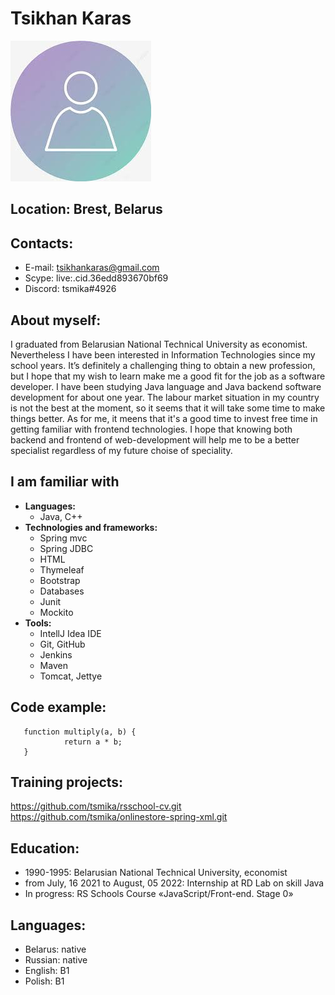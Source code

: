 # **Tsikhan Karas**

<img src="avatar.jpg">

## **Location: Brest, Belarus**

## **Contacts:**
  * E-mail: tsikhankaras@gmail.com
  * Scype: live:.cid.36edd893670bf69
  * Discord: tsmika#4926

## **About myself:** 
 
I graduated from Belarusian National Technical University as economist.
Nevertheless I have been interested in Information Technologies since my school years.
It’s definitely a challenging thing to obtain a new profession,
but I hope that my wish to learn make me a good fit for the job as a software developer.
I have been studying Java language and Java backend software development for about one year. 
The labour market situation in my country is not the best at the moment, so it seems
that it will take some time to make things better. As for me, it meens that it's a good time
to invest free time in getting familiar with frontend technologies. I hope that knowing 
both backend and frontend of web-development will help me to be a better specialist regardless of my future choise of speciality.

## **I am familiar with**
  * **Languages:**
    * Java, C++
  * **Technologies and frameworks:**
    * Spring mvc
    * Spring JDBC
    * HTML
    * Thymeleaf
    * Bootstrap
    * Databases
    * Junit
    * Mockito
  * **Tools:**
    * IntellJ Idea IDE
    * Git, GitHub
    * Jenkins
    * Maven
    * Tomcat, Jettye

## **Code example:** 
```
   function multiply(a, b) {
            return a * b;
   }
```
    

## **Training projects:**
<https://github.com/tsmika/rsschool-cv.git> \
<https://github.com/tsmika/onlinestore-spring-xml.git>

## **Education:**
  * 1990-1995: Belarusian National Technical University, economist
  * from July, 16 2021 to August, 05 2022: Internship at RD Lab on skill Java
  * In progress: RS Schools Course «JavaScript/Front-end. Stage 0»

## **Languages:**
  * Belarus: native
  * Russian: native
  * English: B1
  * Polish: B1